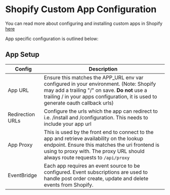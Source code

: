 # Shopify Custom App Configuration

You can read more about configuring and installing custom apps in Shopify [here](https://help.shopify.com/en/manual/apps/working-with-apps)

App specific configuration is outlined below:

## App Setup
Config | Description
--- | ---
App URL | Ensure this matches the APP_URL env var configured in your environment. (Note: Shopify may add a trailing "/" on save. **Do not** use a trailing / in your apps configuration, it is used to generate oauth callback urls)
Redirection URLs | Configure the urls which the app can redirect to i.e. /install and /configuration. This needs to include your app url
App Proxy | This is used by the front end to connect to the app and retrieve availability on the lookup endpoint. Ensure this matches the uri frontend is using to proxy with. The proxy URL should always route requests to `/api/proxy`
EventBridge | Each app requires an event source to be configured. Event subscriptions are used to handle post order create, update and delete events from Shopify.
